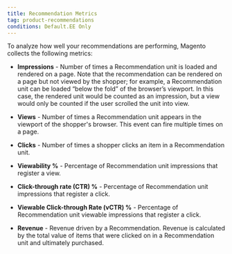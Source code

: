 ```yaml
---
title: Recommendation Metrics
tag: product-recommendations
conditions: Default.EE Only
---
```


To analyze how well your recommendations are performing, Magento collects the following metrics:

-  **Impressions** - Number of times a Recommendation unit is loaded and rendered on a page. Note that the recommendation can be rendered on a page but not viewed by the shopper; for example, a Recommendation unit can be loaded “below the fold” of the browser’s viewport. In this case, the rendered unit would be counted as an impression, but a view would only be counted if the user scrolled the unit into view.

-  **Views** - Number of times a Recommendation unit appears in the viewport of the shopper's browser. This event can fire multiple times on a page.

-  **Clicks** - Number of times a shopper clicks an item in a Recommendation unit.

-  **Viewability %** - Percentage of Recommendation unit impressions that register a view.

-  **Click-through rate (CTR) %** - Percentage of Recommendation unit impressions that register a click.

-  **Viewable Click-through Rate (vCTR) %** - Percentage of Recommendation unit viewable impressions that register a click.

-  **Revenue** - Revenue driven by a Recommendation. Revenue is calculated by the total value of items that were clicked on in a Recommendation unit and ultimately purchased.

